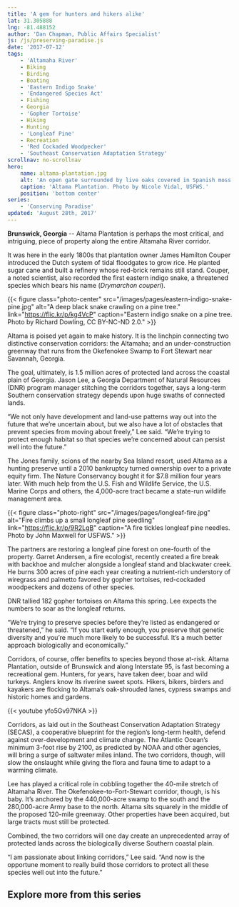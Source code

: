 ```yaml
---
title: 'A gem for hunters and hikers alike'
lat: 31.305888
lng: -81.488152
author: 'Dan Chapman, Public Affairs Specialist'
js: /js/preserving-paradise.js
date: '2017-07-12'
tags:
    - 'Altamaha River'
    - Biking
    - Birding
    - Boating
    - 'Eastern Indigo Snake'
    - 'Endangered Species Act'
    - Fishing
    - Georgia
    - 'Gopher Tortoise'
    - Hiking
    - Hunting
    - 'Longleaf Pine'
    - Recreation
    - 'Red Cockaded Woodpecker'
    - 'Southeast Conservation Adaptation Strategy'
scrollnav: no-scrollnav
hero:
    name: altama-plantation.jpg
    alt: 'An open gate surrounded by live oaks covered in Spanish moss.'
    caption: 'Altama Plantation. Photo by Nicole Vidal, USFWS.'
    position: 'bottom center'
series:
    - 'Conserving Paradise'
updated: 'August 28th, 2017'
---
```


**Brunswick, Georgia** -- Altama Plantation is perhaps the most critical, and intriguing, piece of property along the entire Altamaha River corridor.

It was here in the early 1800s that plantation owner James Hamilton Couper introduced the Dutch system of tidal floodgates to grow rice. He planted sugar cane and built a refinery whose red-brick remains still stand. Couper, a noted scientist, also recorded the first eastern indigo snake, a threatened species which bears his name (*Drymarchon couperi*).

{{< figure class="photo-center" src="/images/pages/eastern-indigo-snake-pine.jpg" alt="A deep black snake crawling on a pine tree." link="https://flic.kr/p/kg4VcP" caption="Eastern indigo snake on a pine tree. Photo by Richard Dowling, CC BY-NC-ND 2.0." >}}

Altama is poised yet again to make history. It is the linchpin connecting two distinctive conservation corridors: the Altamaha; and an under-construction greenway that runs from the Okefenokee Swamp to Fort Stewart near Savannah, Georgia.

The goal, ultimately, is 1.5 million acres of protected land across the coastal plain of Georgia. Jason Lee, a Georgia Department of Natural Resources (DNR) program manager stitching the corridors together, says a long-term Southern conservation strategy depends upon huge swaths of connected lands.

“We not only have development and land-use patterns way out into the future that we’re uncertain about, but we also have a lot of obstacles that prevent species from moving about freely,” Lee said. “We’re trying to protect enough habitat so that species we’re concerned about can persist well into the future.” 

The Jones family, scions of the nearby Sea Island resort, used Altama as a hunting preserve until a 2010  bankruptcy turned ownership over to a private equity firm. The Nature Conservancy bought it for $7.8 million four years later. With much help from the U.S. Fish and Wildlife Service, the U.S. Marine Corps and others, the 4,000-acre tract became a state-run wildlife management area.

{{< figure class="photo-right" src="/images/pages/longleaf-fire.jpg" alt="Fire climbs up a small longleaf pine seedling" link="https://flic.kr/p/9R2LgB" caption="A fire tickles longleaf pine needles. Photo by John Maxwell for USFWS." >}}

The partners are restoring a longleaf pine forest on one-fourth of the property. Garret Andersen, a fire ecologist, recently created a fire break with backhoe and mulcher alongside a longleaf stand and blackwater creek. He burns 300 acres of pine each year creating a nutrient-rich understory of wiregrass and palmetto favored by gopher tortoises, red-cockaded woodpeckers and dozens of other species. 

DNR tallied 182 gopher tortoises on Altama this spring. Lee expects the numbers to soar as the longleaf returns.

“We’re trying to preserve species before they’re listed as endangered or threatened,” he said. “If you start early enough, you preserve that genetic diversity and you’re much more likely to be successful. It’s a much better approach biologically and economically.”

Corridors, of course, offer benefits to species beyond those at-risk. Altama Plantation, outside of Brunswick and along Interstate 95, is fast becoming a recreational gem. Hunters, for years, have taken deer, boar and wild turkeys. Anglers know its riverine sweet spots. Hikers, bikers, birders and kayakers are flocking to Altama’s oak-shrouded lanes, cypress swamps and historic homes and gardens.

{{< youtube yfo5Gv97NKA >}}

Corridors, as laid out in the Southeast Conservation Adaptation Strategy (SECAS), a cooperative blueprint for the region’s long-term health, defend against over-development and climate change. The Atlantic Ocean’s minimum 3-foot rise by 2100, as predicted by NOAA and other agencies, will bring a surge of saltwater miles inland. The two corridors, though, will slow the onslaught while giving the flora and fauna time to adapt to a warming climate.

Lee has played a critical role in cobbling together the 40-mile stretch of Altamaha River. The Okefenokee-to-Fort-Stewart corridor, though, is his baby. It’s anchored by the 440,000-acre swamp to the south and the 280,000-acre Army base to the north. Altama sits squarely in the middle of the proposed 120-mile greenway. Other properties have been acquired, but large tracts must still be protected.

Combined, the two corridors will one day create an unprecedented array of protected lands across the biologically diverse Southern coastal plain.

“I am passionate about linking corridors,” Lee said. “And now is the opportune moment to really build those corridors to protect all these species well out into the future.”


## Explore more from this series

<section id='map' style="height: 60vh;"></section>

***Note:** Green areas on the map represent protected local, state and federal lands.
